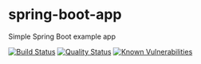 # spring-boot-app

Simple Spring Boot example app

[![Build Status](https://travis-ci.org/mleyb/spring-boot-app.svg?branch=master)](https://travis-ci.org/mleyb/spring-boot-app) [![Quality Status](https://sonarcloud.io/api/project_badges/measure?project=spring-boot-app&metric=alert_status)](https://sonarcloud.io/dashboard?id=spring-boot-app) [![Known Vulnerabilities](https://snyk.io/test/github/mleyb/spring-boot-app/badge.svg?targetFile=build.gradle)](https://snyk.io/test/github/mleyb/spring-boot-app?targetFile=build.gradle)
